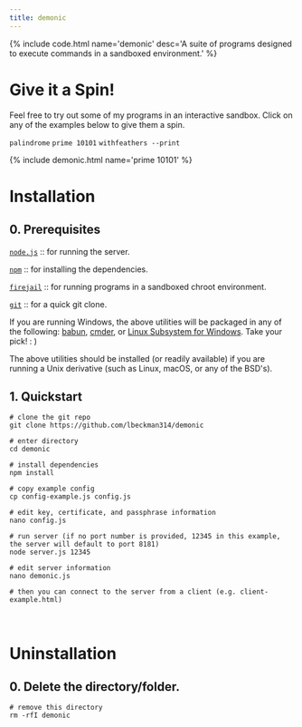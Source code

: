 ```yaml
---
title: demonic
---
```


{% include code.html name='demonic' desc='A suite of programs designed to execute commands in a sandboxed environment.' %}

# Give it a Spin!

Feel free to try out some of my programs in an interactive sandbox. Click on any of the examples below to give them a spin.

<div class="demonic-examples-container">
    <code class="demonic-examples">palindrome</code>
    <code class="demonic-examples">prime 10101</code>
    <code class="demonic-examples">withfeathers --print</code>
</div>

{% include demonic.html name='prime 10101' %}

# Installation

<h2>0. Prerequisites</h2>

[`node.js`](https://nodejs.org/en/) :: for running the server.

[`npm`](https://www.npmjs.com/) :: for installing the dependencies.

[`firejail`](https://firejail.wordpress.com/) :: for running programs in a sandboxed chroot environment.

[`git`](https://git-scm.com/) :: for a quick git clone.

If you are running Windows, the above utilities will be packaged in any of the following: [babun](https://babun.github.io/), [cmder](http://cmder.net/), or [Linux Subsystem for Windows](https://docs.microsoft.com/en-us/windows/wsl/install-win10). Take your pick! : )

The above utilities should be installed (or readily available) if you are running a Unix derivative (such as Linux, macOS, or any of the BSD's).

<h2>1. Quickstart</h2>

```shell
# clone the git repo
git clone https://github.com/lbeckman314/demonic

# enter directory
cd demonic

# install dependencies
npm install

# copy example config
cp config-example.js config.js

# edit key, certificate, and passphrase information
nano config.js

# run server (if no port number is provided, 12345 in this example, the server will default to port 8181)
node server.js 12345

# edit server information
nano demonic.js

# then you can connect to the server from a client (e.g. client-example.html)
```

<br />

# Uninstallation

<h2>0. Delete the directory/folder.</h2>

```shell
# remove this directory
rm -rfI demonic
```
